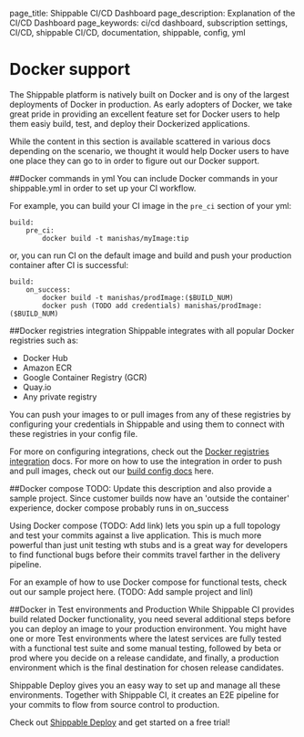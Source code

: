 page_title: Shippable CI/CD Dashboard
page_description: Explanation of the CI/CD Dashboard
page_keywords: ci/cd dashboard, subscription settings, CI/CD, shippable CI/CD, documentation, shippable, config, yml

# Docker support
The Shippable platform is natively built on Docker and is ony of the largest deployments of Docker in production. As early adopters of Docker, we take great pride in providing an excellent feature set for Docker users to help them easiy build, test, and deploy their Dockerized applications.

While the content in this section is available scattered in various docs depending on the scenario, we thought it would help Docker users to have one place they can go to in order to figure out our Docker support.

##Docker commands in yml
You can include Docker commands in your shippable.yml in order to set up your CI workflow.

For example, you can build your CI image in the `pre_ci` section of your yml:

```
build:
    pre_ci:
        docker build -t manishas/myImage:tip
```
or, you can run CI on the default image and build and push your production container after CI is successful:

```
build:
    on_success:
        docker build -t manishas/prodImage:($BUILD_NUM) 
        docker push (TODO add credentials) manishas/prodImage:($BUILD_NUM)
```

##Docker registries integration
Shippable integrates with all popular Docker registries such as:

* Docker Hub
* Amazon ECR
* Google Container Registry (GCR)
* Quay.io
* Any private registry 

You can push your images to or pull images from any of these registries by configuring your credentials in Shippable and using them to connect with these registries in your config file. 

For more on configuring integrations, check out the [Docker registries integration](int_docker_registries.md) docs. For more on how to use the integration in order to push and pull images, check out our [build config docs](ci_configure.md/#Docker) here.

##Docker compose
TODO: Update this description and also provide a sample project. Since customer builds now have an 'outside the container' experience, docker compose probably runs in on_success

Using Docker compose (TODO: Add link) lets you spin up a full topology and test your commits against a live application. This is much more powerful than just unit testing wth stubs and is a great way for developers to find functional bugs before their commits travel farther in the delivery pipeline.

For an example of how to use Docker compose for functional tests, check out our sample project here. (TODO: Add sample project and linl) 

##Docker in Test environments and Production
While Shippable CI provides build related Docker functionality, you need several additional steps before you can deploy an image to your production environment. You might have one or more Test environments where the latest services are fully tested with a functional test suite and some manual testing, followed by beta or prod where you decide on a release candidate, and finally, a production environment which is the final destination for chosen release candidates.

Shippable Deploy gives you an easy way to set up and manage all these environments. Together with Shippable CI, it creates an E2E pipeline for your commits to flow from source control to production.

Check out [Shippable Deploy](d_overview.md) and get started on a free trial!